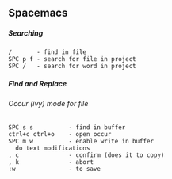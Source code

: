 ## Spacemacs

##### Searching

```
/       - find in file
SPC p f - search for file in project
SPC /   - search for word in project
```

##### Find and Replace

###### Occur (ivy) mode for file
```
SPC s s          - find in buffer
ctrl+c ctrl+o    - open occur
SPC m w          - enable write in buffer
  do text modifications
, c              - confirm (does it to copy)
, k              - abort
:w               - to save
```
